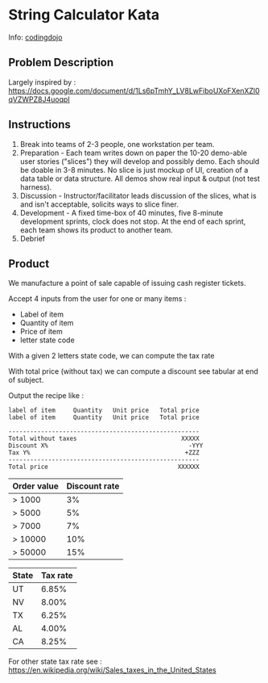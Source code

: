 # String Calculator Kata

Info: [codingdojo](https://codingdojo.org/kata/elephant-carpaccio/)

## Problem Description

Largely inspired by : https://docs.google.com/document/d/1Ls6pTmhY_LV8LwFiboUXoFXenXZl0qVZWPZ8J4uoqpI

## Instructions

1. Break into teams of 2-3 people, one workstation per team.
2. Preparation - Each team writes down on paper the 10-20 demo-able user stories ("slices") they will develop and possibly demo. Each should be doable in 3-8 minutes. No slice is just mockup of UI, creation of a data table or data structure. All demos show real input & output (not test harness).
3. Discussion - Instructor/facilitator leads discussion of the slices, what is and isn't acceptable, solicits ways to slice finer.
4. Development - A fixed time-box of 40 minutes, five 8-minute development sprints, clock does not stop. At the end of each sprint, each team shows its product to another team.
5. Debrief

## Product
We manufacture a point of sale capable of issuing cash register tickets.

Accept 4 inputs from the user for one or many items :
* Label of item
* Quantity of item
* Price of item
* letter state code

With a given 2 letters state code, we can compute the tax rate

With total price (without tax) we can compute a discount see tabular at end of subject.

Output the recipe like :

```
label of item     Quantity   Unit price   Total price
label of item     Quantity   Unit price   Total price

-----------------------------------------------------
Total without taxes                             XXXXX
Discount X%                                       -YYY
Tax Y%                                           +ZZZ
-----------------------------------------------------
Total price                                    XXXXXX
```

| Order value | Discount rate |
| ----------- | ------------- |
| > 1000      | 3%            |
| > 5000      | 5%            |
| > 7000      | 7%            |
| > 10000     | 10%           |
| > 50000     | 15%           |


| State | Tax rate |
| ----- | -------- |
| UT    | 6.85%    |
| NV    | 8.00%    |
| TX    | 6.25%    |
| AL    | 4.00%    |
| CA    | 8.25%    |

For other state tax rate see : https://en.wikipedia.org/wiki/Sales_taxes_in_the_United_States